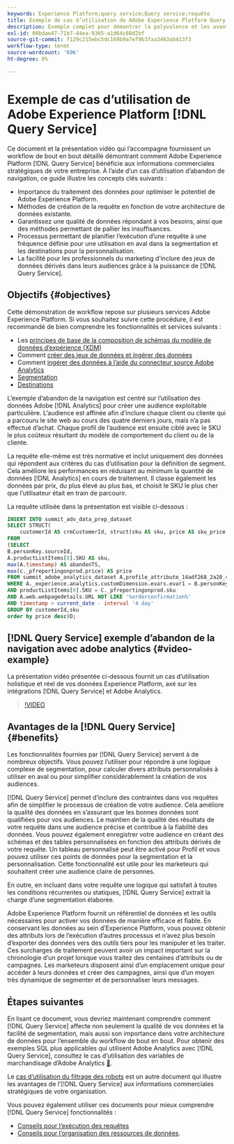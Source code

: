 ```yaml
---
keywords: Experience Platform;query service;Query service;requête
title: Exemple de cas d’utilisation de Adobe Experience Platform Query Service
description: Exemple complet pour démontrer la polyvalence et les avantages de Adobe Experience Platform Query Service.
exl-id: 00bdae47-71b7-44ea-9365-a1d64c88d2bf
source-git-commit: f129c215ebc5dc169b9a7ef9b3faa3463ab413f3
workflow-type: tm+mt
source-wordcount: '696'
ht-degree: 0%

---
```


# Exemple de cas d’utilisation de Adobe Experience Platform [!DNL Query Service]

Ce document et la présentation vidéo qui l’accompagne fournissent un workflow de bout en bout détaillé démontrant comment Adobe Experience Platform [!DNL Query Service] bénéficie aux informations commerciales stratégiques de votre entreprise. À l’aide d’un cas d’utilisation d’abandon de navigation, ce guide illustre les concepts clés suivants :

* Importance du traitement des données pour optimiser le potentiel de Adobe Experience Platform.
* Méthodes de création de la requête en fonction de votre architecture de données existante.
* Garantissez une qualité de données répondant à vos besoins, ainsi que des méthodes permettant de pallier les insuffisances.
* Processus permettant de planifier l’exécution d’une requête à une fréquence définie pour une utilisation en aval dans la segmentation et les destinations pour la personnalisation.
* La facilité pour les professionnels du marketing d’inclure des jeux de données dérivés dans leurs audiences grâce à la puissance de [!DNL Query Service].

## Objectifs {#objectives}

Cette démonstration de workflow repose sur plusieurs services Adobe Experience Platform. Si vous souhaitez suivre cette procédure, il est recommandé de bien comprendre les fonctionnalités et services suivants :

* Les [principes de base de la composition de schémas du modèle de données d’expérience (XDM)](../../xdm/schema/composition.md)
* Comment [ créer des jeux de données et ingérer des données ](https://experienceleague.adobe.com/docs/platform-learn/tutorials/data-ingestion/create-datasets-and-ingest-data.html)
* Comment [ingérer des données à l’aide du connecteur source Adobe Analytics](https://experienceleague.adobe.com/docs/platform-learn/tutorials/sources/ingest-data-from-adobe-analytics.html?lang=fr)
* [Segmentation](../../segmentation/home.md)
* [Destinations](../../destinations/home.md)

L’exemple d’abandon de la navigation est centré sur l’utilisation des données Adobe [!DNL Analytics] pour créer une audience exploitable particulière. L’audience est affinée afin d’inclure chaque client ou cliente qui a parcouru le site web au cours des quatre derniers jours, mais n’a pas effectué d’achat. Chaque profil de l’audience est ensuite ciblé avec le SKU le plus coûteux résultant du modèle de comportement du client ou de la cliente.

La requête elle-même est très normative et inclut uniquement des données qui répondent aux critères du cas d’utilisation pour la définition de segment. Cela améliore les performances en réduisant au minimum la quantité de données [!DNL Analytics] en cours de traitement. Il classe également les données par prix, du plus élevé au plus bas, et choisit le SKU le plus cher que l’utilisateur était en train de parcourir.

La requête utilisée dans la présentation est visible ci-dessous :

```sql
INSERT INTO summit_adv_data_prep_dataset
SELECT STRUCT(
    customerId AS crmCustomerId, struct(sku AS sku, price AS sku_price, abandonTS AS abandonTS) AS abandonBrowse) AS _pfreportingonprod
FROM
(SELECT
B.personKey.sourceId,
A.productListItems[0].SKU AS sku,
max(A.timestamp) AS abandonTS,
max(c._pfreportingonprod.price) AS price
FROM summit_adobe_analytics_dataset A,profile_attribute_14adf268_2a20_4dee_bee6_a6b0e34616a9 B,summit_product_dataset c
WHERE A._experience.analytics.customDimension.evars.evar1 = B.personKey.sourceID
AND productListItems[0].SKU = C._pfreportingonprod.sku
AND A.web.webpagedetails.URL NOT LIKE '%orderconfirmation%'
AND timestamp > current_date - interval '4 day'
GROUP BY customerId,sku
order by price desc)D;
```

## [!DNL Query Service] exemple d’abandon de la navigation avec adobe analytics {#video-example}

La présentation vidéo présentée ci-dessous fournit un cas d’utilisation holistique et réel de vos données Experience Platform, axé sur les intégrations [!DNL Query Service] et Adobe Analytics.

>[!VIDEO](https://video.tv.adobe.com/v/342533?quality=12&learn=on)

## Avantages de la [!DNL Query Service] {#benefits}

Les fonctionnalités fournies par [!DNL Query Service] servent à de nombreux objectifs. Vous pouvez l’utiliser pour répondre à une logique complexe de segmentation, pour calculer divers attributs personnalisés à utiliser en aval ou pour simplifier considérablement la création de vos audiences.

[!DNL Query Service] permet d’inclure des contraintes dans vos requêtes afin de simplifier le processus de création de votre audience. Cela améliore la qualité des données en s’assurant que les bonnes données sont qualifiées pour vos audiences. Le maintien de la qualité des résultats de votre requête dans une audience précise et contribue à la fiabilité des données. Vous pouvez également enregistrer votre audience en créant des schémas et des tables personnalisées en fonction des attributs dérivés de votre requête. Un tableau personnalisé peut être activé pour Profil et vous pouvez utiliser ces points de données pour la segmentation et la personnalisation. Cette fonctionnalité est utile pour les marketeurs qui souhaitent créer une audience claire de personnes.

En outre, en incluant dans votre requête une logique qui satisfait à toutes les conditions récurrentes ou statiques, [!DNL Query Service] extrait la charge d’une segmentation élaborée.

Adobe Experience Platform fournit un référentiel de données et les outils nécessaires pour activer vos données de manière efficace et fiable. En conservant les données au sein d’Experience Platform, vous pouvez obtenir des attributs lors de l’exécution d’autres processus et n’avez plus besoin d’exporter des données vers des outils tiers pour les manipuler et les traiter. Ces surcharges de traitement peuvent avoir un impact important sur la chronologie d’un projet lorsque vous traitez des centaines d’attributs ou de campagnes. Les marketeurs disposent ainsi d’un emplacement unique pour accéder à leurs données et créer des campagnes, ainsi que d’un moyen très dynamique de segmenter et de personnaliser leurs messages.

## Étapes suivantes

En lisant ce document, vous devriez maintenant comprendre comment [!DNL Query Service] affecte non seulement la qualité de vos données et la facilité de segmentation, mais aussi son importance dans votre architecture de données pour l’ensemble du workflow de bout en bout. Pour obtenir des exemples SQL plus applicables qui utilisent Adobe Analytics avec [!DNL Query Service], consultez le cas d’utilisation des variables de marchandisage d’Adobe Analytics [&#128279;](./merchandising-variables.md).

Le [cas d’utilisation du filtrage des robots](./bot-filtering.md) est un autre document qui illustre les avantages de l’[!DNL Query Service] aux informations commerciales stratégiques de votre organisation.

Vous pouvez également utiliser ces documents pour mieux comprendre [!DNL Query Service] fonctionnalités :

* [Conseils pour l’exécution des requêtes](../best-practices/writing-queries.md)
* [Conseils pour l’organisation des ressources de données](../best-practices/organize-data-assets.md).


